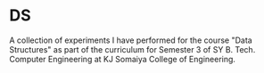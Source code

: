 # DS
A collection of experiments I have performed for the course "Data Structures" as part of the curriculum for Semester 3 of SY B. Tech. Computer Engineering at KJ Somaiya College of Engineering.
